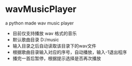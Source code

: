 # wavMusicPlayer
a python made wav music player
- 目前仅支持播放 wav 格式的音乐
- 默认歌曲目录 D:/music
- 输入目录之后自动读取该目录下的wav文件
- 根据歌曲目录输入对应的序号，自动播放，输入-1退出程序
- 播完一首后暂停，根据提示选择是否再次播放
